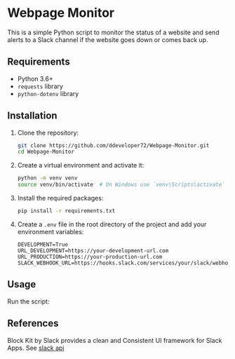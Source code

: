 # Webpage Monitor

This is a simple Python script to monitor the status of a website and send alerts to a Slack channel if the website goes down or comes back up.

## Requirements

- Python 3.6+
- `requests` library
- `python-dotenv` library

## Installation

1. Clone the repository:
   
    ```sh
    git clone https://github.com/ddeveloper72/Webpage-Monitor.git
    cd Webpage-Monitor
    ```
    
2. Create a virtual environment and activate it:
 
    ```sh
    python -m venv venv
    source venv/bin/activate  # On Windows use `venv\Scripts\activate`
    ```

3. Install the required packages:
    
    ```sh
    pip install -r requirements.txt
    ```

4. Create a `.env` file in the root directory of the project and add your environment variables:

    ```env
    DEVELOPMENT=True
    URL_DEVELOPMENT=https://your-development-url.com
    URL_PRODUCTION=https://your-production-url.com
    SLACK_WEBHOOK_URL=https://hooks.slack.com/services/your/slack/webhook/url

    ```

## Usage

Run the script:

## References

Block Kit by Slack provides a clean and Consistent UI framework for Slack Apps.  See [slack api](https://api.slack.com/block-kit#:~:text=Customize%20the%20order%20and%20appearance%20of%20information%20and,be%20stacked%20and%20arranged%20to%20create%20app%20layouts.)